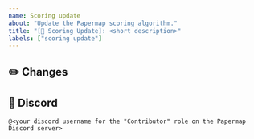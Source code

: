 ```yaml
---
name: Scoring update
about: "Update the Papermap scoring algorithm."
title: "[🏅 Scoring Update]: <short description>"
labels: ["scoring update"]
---
```

## ✏️ Changes
<provide additional details about the update>

## 👤 Discord
`@<your discord username for the "Contributor" role on the Papermap Discord server>`
